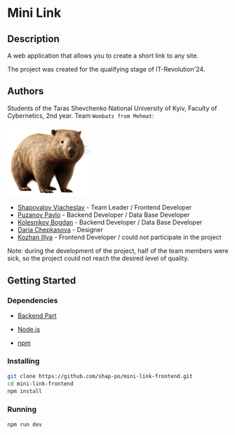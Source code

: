 # Mini Link

## Description

A web application that allows you to create a short link to any site.

The project was created for the qualifying stage of IT-Revolution'24.

## Authors

Students of the Taras Shevchenko National University of Kyiv, Faculty of Cybernetics, 2nd year.
Team `Wombats from Mehmat`:

<img src='src/assets/wombat.webp' width=200px alt='wombat'/>

- [Shapovalov Viacheslav](https://github.com/shap-po) - Team Leader / Frontend Developer
- [Puzanov Pavlo](https://github.com/amasyaska) - Backend Developer / Data Base Developer
- [Kolesnikov Bogdan](https://github.com/amasyaska) - Backend Developer / Data Base Developer
- [Daria Chepkasova](https://t.me/termos_chaiku) - Designer
- [Kozhan Illya]() - Frontend Developer / could not participate in the project

Note: during the development of the project, half of the team members were sick, so the project could not reach the desired level of quality.

## Getting Started

### Dependencies

- [Backend Part](https://github.com/amasyaska/minilink)

- [Node.js](https://nodejs.org/en/)
- [npm](https://www.npmjs.com/)

### Installing

```bash
git clone https://github.com/shap-po/mini-link-frontend.git
cd mini-link-frontend
npm install
```

### Running

```bash
npm run dev
```
